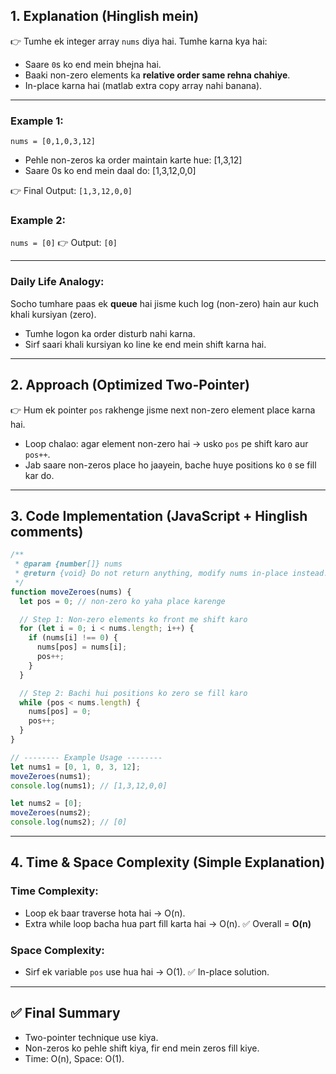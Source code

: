 ## **1. Explanation (Hinglish mein)**

👉 Tumhe ek integer array `nums` diya hai.
Tumhe karna kya hai:

- Saare `0`s ko end mein bhejna hai.
- Baaki non-zero elements ka **relative order same rehna chahiye**.
- In-place karna hai (matlab extra copy array nahi banana).

---

### **Example 1:**

`nums = [0,1,0,3,12]`

- Pehle non-zeros ka order maintain karte hue: \[1,3,12]
- Saare 0s ko end mein daal do: \[1,3,12,0,0]

👉 Final Output: `[1,3,12,0,0]`

### **Example 2:**

`nums = [0]`
👉 Output: `[0]`

---

### **Daily Life Analogy:**

Socho tumhare paas ek **queue** hai jisme kuch log (non-zero) hain aur kuch khali kursiyan (zero).

- Tumhe logon ka order disturb nahi karna.
- Sirf saari khali kursiyan ko line ke end mein shift karna hai.

---

## **2. Approach (Optimized Two-Pointer)**

👉 Hum ek pointer `pos` rakhenge jisme next non-zero element place karna hai.

- Loop chalao: agar element non-zero hai → usko `pos` pe shift karo aur `pos++`.
- Jab saare non-zeros place ho jaayein, bache huye positions ko `0` se fill kar do.

---

## **3. Code Implementation (JavaScript + Hinglish comments)**

```javascript
/**
 * @param {number[]} nums
 * @return {void} Do not return anything, modify nums in-place instead.
 */
function moveZeroes(nums) {
  let pos = 0; // non-zero ko yaha place karenge

  // Step 1: Non-zero elements ko front me shift karo
  for (let i = 0; i < nums.length; i++) {
    if (nums[i] !== 0) {
      nums[pos] = nums[i];
      pos++;
    }
  }

  // Step 2: Bachi hui positions ko zero se fill karo
  while (pos < nums.length) {
    nums[pos] = 0;
    pos++;
  }
}

// -------- Example Usage --------
let nums1 = [0, 1, 0, 3, 12];
moveZeroes(nums1);
console.log(nums1); // [1,3,12,0,0]

let nums2 = [0];
moveZeroes(nums2);
console.log(nums2); // [0]
```

---

## **4. Time & Space Complexity (Simple Explanation)**

### **Time Complexity:**

- Loop ek baar traverse hota hai → O(n).
- Extra while loop bacha hua part fill karta hai → O(n).
  ✅ Overall = **O(n)**

### **Space Complexity:**

- Sirf ek variable `pos` use hua hai → O(1).
  ✅ In-place solution.

---

## ✅ Final Summary

- Two-pointer technique use kiya.
- Non-zeros ko pehle shift kiya, fir end mein zeros fill kiye.
- Time: O(n), Space: O(1).
